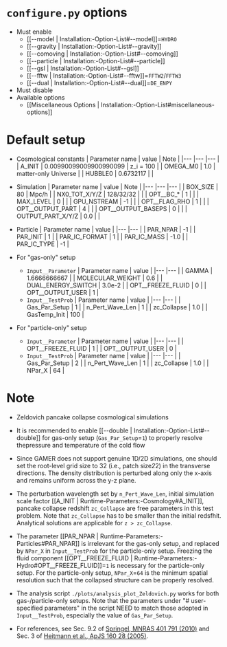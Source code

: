 # `configure.py` options
- Must enable
   - [[--model | Installation:-Option-List#--model]]=`HYDRO`
   - [[--gravity | Installation:-Option-List#--gravity]]
   - [[--comoving | Installation:-Option-List#--comoving]]
   - [[--particle | Installation:-Option-List#--particle]]
   - [[--gsl | Installation:-Option-List#--gsl]]
   - [[--fftw | Installation:-Option-List#--fftw]]=`FFTW2`/`FFTW3`
   - [[--dual | Installation:-Option-List#--dual]]=`DE_ENPY`
- Must disable
- Available options
   - [[Miscellaneous Options | Installation:-Option-List#miscellaneous-options]]


# Default setup
- Cosmological constants
   | Parameter name | value                  | Note |
   |---             |---                     |--- |
   | A_INIT         | 0.00990099009900990099 | z_i = 100 |
   | OMEGA_M0       | 1.0                    | matter-only Universe |
   | HUBBLE0        | 0.6732117              |  |

- Simulation
   | Parameter name     | value       | Note |
   |---                 |---          |--- |
   | BOX_SIZE           |  80         | Mpc/h |
   | NX0_TOT_X/Y/Z      |  128/32/32  |  |
   | OPT__BC_*          |  1          |  |
   | MAX_LEVEL          |  0          |  |
   | GPU_NSTREAM        | -1          |  |
   | OPT__FLAG_RHO      |  1          |  |
   | OPT__OUTPUT_PART   |  4          |  |
   | OPT__OUTPUT_BASEPS |  0          |  |
   | OUTPUT_PART_X/Y/Z  |  0.0        |  |

- Particle
   | Parameter name  | value |
   |---              |---    |
   | PAR_NPAR        | -1    |
   | PAR_INIT        | 1     |
   | PAR_IC_FORMAT   | 1     |
   | PAR_IC_MASS     | -1.0  |
   | PAR_IC_TYPE     | -1    |

- For "gas-only" setup
   - `Input__Parameter`
      | Parameter name     | value        |
      |---                 |---           |
      | GAMMA              | 1.6666666667 |
      | MOLECULAR_WEIGHT   | 0.6          |
      | DUAL_ENERGY_SWITCH | 3.0e-2       |
      | OPT__FREEZE_FLUID  | 0            |
      | OPT__OUTPUT_USER   | 1            |
   - `Input__TestProb`
      | Parameter name  | value |
      |---              |---    |
      | Gas_Par_Setup   | 1     |
      | n_Pert_Wave_Len | 1     |
      | zc_Collapse     | 1.0   |
      | GasTemp_Init    | 100   |

- For "particle-only" setup
   - `Input__Parameter`
      | Parameter name    | value |
      |---                |---    |
      | OPT__FREEZE_FLUID | 1     |
      | OPT__OUTPUT_USER  | 0     |
   - `Input__TestProb`
      | Parameter name  | value |
      |---              |---    |
      | Gas_Par_Setup   | 2     |
      | n_Pert_Wave_Len | 1     |
      | zc_Collapse     | 1.0   |
      | NPar_X          | 64    |


# Note
- Zeldovich pancake collapse cosmological simulations

- It is recommended to enable [[--double | Installation:-Option-List#--double]] for gas-only setup
  (`Gas_Par_Setup`=`1`) to properly resolve thepressure and temperature of the cold flow

- Since GAMER does not support genuine 1D/2D simulations, one should set the root-level grid size to 32
  (i.e., patch size*2*2) in the transverse directions. The density distribution is perturbed along only
  the x-axis and remains uniform across the y-z plane.

- The perturbation wavelength set by `n_Pert_Wave_Len`, initial simulation scale factor
  [[A_INIT | Runtime-Parameters:-Cosmology#A_INIT]], pancake collapse redshift `zc_Collapse` are free
  parameters in this test problem. Note that `zc_Collapse` has to be smaller than the initial redsfhit.
  Analytical solutions are applicable for `z > zc_Collapse`.

- The parameter [[PAR_NPAR | Runtime-Parameters:-Particles#PAR_NPAR]] is irrelevant for the gas-only setup, and replaced by
  `NPar_X` in `Input__TestProb` for the particle-only setup. Freezing the fluid component
  [[OPT__FREEZE_FLUID | Runtime-Parameters:-Hydro#OPT__FREEZE_FLUID]]=`1` is necessary for the particle-only setup. For the
  particle-only setup, `NPar_X`=`64` is the minimum spatial resolution such that the collapsed structure
  can be properly resolved.

- The analysis script `./plots/analysis_plot_Zeldovich.py` works for both gas-/particle-only setups. Note
   that the parameters under "# user-specified parameters" in the script NEED to match those adopted in
   `Input__TestProb`, especially the value of `Gas_Par_Setup`.

- For references, see Sec. 9.2 of [Springel, MNRAS 401 791 (2010)](https://doi.org/10.1111/j.1365-2966.2009.15715.x)
  and Sec. 3 of [Heitmann et al., ApJS 160 28 (2005)](https://dx.doi.org/10.1086/432646).
